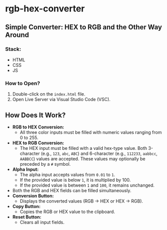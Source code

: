 # rgb-hex-converter

## Simple Converter: HEX to RGB and the Other Way Around

### Stack:
- HTML
- CSS
- JS

### How to Open?
1. Double-click on the `index.html` file.
2. Open Live Server via Visual Studio Code (VSC).

## How Does It Work?
- **RGB to HEX Conversion:**
  - All three color inputs must be filled with numeric values ranging from 0 to 255.
- **HEX to RGB Conversion:**
  - The HEX input must be filled with a valid hex-type value. Both 3-character (e.g., `123`, `abc`, `ABC`) and 6-character (e.g., `112233`, `aabbcc`, `AABBCC`) values are accepted. These values may optionally be preceded by a `#` symbol.
- **Alpha Input:**
  - The alpha input accepts values from `0.01` to `1`.
  - If the provided value is below `1`, it is multiplied by 100.
  - If the provided value is between `1` and `100`, it remains unchanged.
- Both the RGB and HEX fields can be filled simultaneously.
- **Conversion Button:**
  - Displays the converted values (RGB → HEX or HEX → RGB).
- **Copy Button:**
  - Copies the RGB or HEX value to the clipboard.
- **Reset Button:**
  - Clears all input fields.
